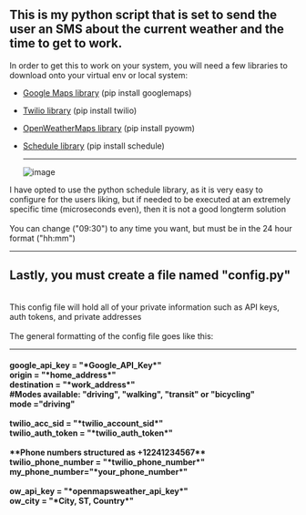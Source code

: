 ## This is my python script that is set to send the user an SMS about the current weather and the time to get to work.

In order to get this to work on your system, you will need a few libraries to download onto your virtual env or local system:
* [Google Maps library](https://openweathermap.org/api)                      (pip install googlemaps)
* [Twilio library](https://www.twilio.com/docs/libraries/python)             (pip install twilio)
* [OpenWeatherMaps library](https://github.com/csparpa/pyowm)                (pip install pyowm)
* [Schedule library](https://schedule.readthedocs.io/en/stable/)             (pip install schedule)

  ---
  

  ![image](https://github.com/aphex29/toSMS/assets/46585184/a2f008c7-8ebb-4f87-801e-d4449e99c1f7)

I have opted to use the python schedule library, as it is very easy to configure for the users liking, but if needed to be executed at an extremely specific time (microseconds even), then it is not a good longterm solution
<br/>
<br/>
You can change ("09:30") to any time you want, but must be in the 24 hour format ("hh:mm")

---

## Lastly, you must create a file named "config.py"
<br/>
This config file will hold all of your private information such as API keys, auth tokens, and private addresses
<br/>
<br/>
The general formatting of the config file goes like this:

---
<h4>
google_api_key = "*Google_API_Key*"
<br/>
origin = "*home_address*"
<br/>
destination = "*work_address*"
<br/>
#Modes available: "driving", "walking", "transit" or "bicycling"
<br/>
mode ="driving"
<br/>
<br/>
twilio_acc_sid = "*twilio_account_sid*"
<br/>
twilio_auth_token = "*twilio_auth_token*"
<br/>
<br/>
**Phone numbers structured as +12241234567**
<br/>
twilio_phone_number = "*twilio_phone_number*"
<br/>
my_phone_number="*your_phone_number*"
<br/>
<br/>
ow_api_key = "*openmapsweather_api_key*"
<br/>
ow_city = "*City, ST, Country*"
</h4>
